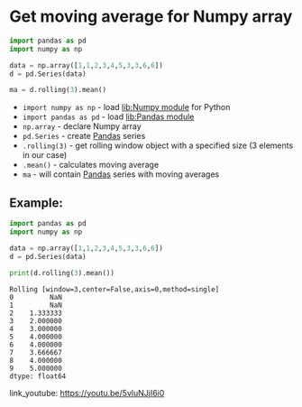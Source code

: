 # Get moving average for Numpy array

```python
import pandas as pd
import numpy as np

data = np.array([1,1,2,3,4,5,3,3,6,6])
d = pd.Series(data)

ma = d.rolling(3).mean()
```

- `import numpy as np` - load [lib:Numpy module](/python-numpy/how-to-install-python-numpy-lib) for Python
- `import pandas as pd` - load [lib:Pandas module](/python-pandas/how-to-install-pandas)
- `np.array` - declare Numpy array
- `pd.Series` - create [Pandas](/python-pandas) series
- `.rolling(3)` - get rolling window object with a specified size (3 elements in our case)
- `.mean()` - calculates moving average
- `ma` - will contain [Pandas](/python-pandas) series with moving averages

## Example: 
```python
import pandas as pd
import numpy as np

data = np.array([1,1,2,3,4,5,3,3,6,6])
d = pd.Series(data)

print(d.rolling(3).mean())
```
```
Rolling [window=3,center=False,axis=0,method=single]
0         NaN
1         NaN
2    1.333333
3    2.000000
4    3.000000
5    4.000000
6    4.000000
7    3.666667
8    4.000000
9    5.000000
dtype: float64

```

link_youtube: https://youtu.be/5vluNJjI6i0
